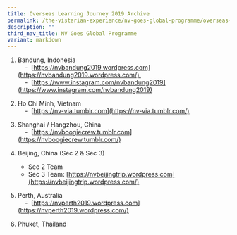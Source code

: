 ```yaml
---
title: Overseas Learning Journey 2019 Archive
permalink: /the-vistarian-experience/nv-goes-global-programme/overseas-learning-journey-2019-archive/
description: ""
third_nav_title: NV Goes Global Programme
variant: markdown
---
```

1. Bandung, Indonesia  
    - [](https://nvbandung2019.wordpress.com/) [https://nvbandung2019.wordpress.com](https://nvbandung2019.wordpress.com/)   
    - [](https://www.instagram.com/nvbandung2019/) [https://www.instagram.com/nvbandung2019](https://www.instagram.com/nvbandung2019)  
  
2. Ho Chi Minh, Vietnam  
    - [](https://nv-via.tumblr.com/) [https://nv-via.tumblr.com](https://nv-via.tumblr.com/)  
  
3. Shanghai / Hangzhou, China  
    - [](https://nvboogiecrew.tumblr.com/) [https://nvboogiecrew.tumblr.com](https://nvboogiecrew.tumblr.com/)  
4. Beijing, China (Sec 2 & Sec 3)  
	- Sec 2 Team
	- Sec 3 Team: [https://nvbeijingtrip.wordpress.com](https://nvbeijingtrip.wordpress.com/)  
5. Perth, Australia  
    - [](https://nvperth2019.wordpress.com/) [https://nvperth2019.wordpress.com](https://nvperth2019.wordpress.com/)  
  
6. Phuket, Thailand